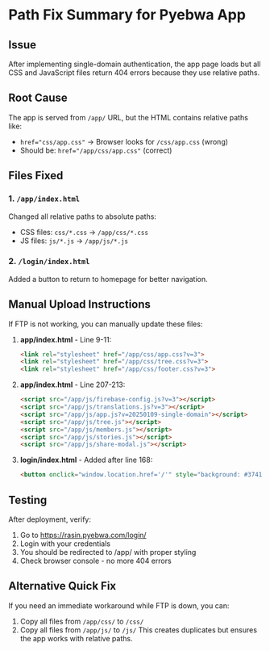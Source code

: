 # Path Fix Summary for Pyebwa App

## Issue
After implementing single-domain authentication, the app page loads but all CSS and JavaScript files return 404 errors because they use relative paths.

## Root Cause
The app is served from `/app/` URL, but the HTML contains relative paths like:
- `href="css/app.css"` → Browser looks for `/css/app.css` (wrong)
- Should be: `href="/app/css/app.css"` (correct)

## Files Fixed

### 1. `/app/index.html`
Changed all relative paths to absolute paths:
- CSS files: `css/*.css` → `/app/css/*.css`
- JS files: `js/*.js` → `/app/js/*.js`

### 2. `/login/index.html`
Added a button to return to homepage for better navigation.

## Manual Upload Instructions

If FTP is not working, you can manually update these files:

1. **app/index.html** - Line 9-11:
   ```html
   <link rel="stylesheet" href="/app/css/app.css?v=3">
   <link rel="stylesheet" href="/app/css/tree.css?v=3">
   <link rel="stylesheet" href="/app/css/footer.css?v=3">
   ```

2. **app/index.html** - Line 207-213:
   ```html
   <script src="/app/js/firebase-config.js?v=3"></script>
   <script src="/app/js/translations.js?v=3"></script>
   <script src="/app/js/app.js?v=20250109-single-domain"></script>
   <script src="/app/js/tree.js"></script>
   <script src="/app/js/members.js"></script>
   <script src="/app/js/stories.js"></script>
   <script src="/app/js/share-modal.js"></script>
   ```

3. **login/index.html** - Added after line 168:
   ```html
   <button onclick="window.location.href='/'" style="background: #374151; margin-top: 10px;">Go to Homepage</button>
   ```

## Testing
After deployment, verify:
1. Go to https://rasin.pyebwa.com/login/
2. Login with your credentials
3. You should be redirected to /app/ with proper styling
4. Check browser console - no more 404 errors

## Alternative Quick Fix
If you need an immediate workaround while FTP is down, you can:
1. Copy all files from `/app/css/` to `/css/`
2. Copy all files from `/app/js/` to `/js/`
This creates duplicates but ensures the app works with relative paths.